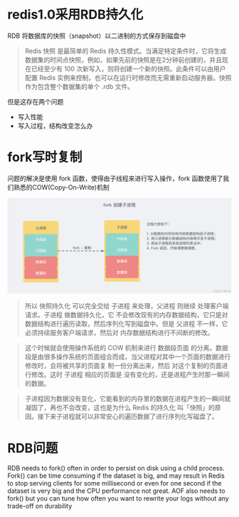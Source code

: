 # redis1.0采用RDB持久化

 RDB 将数据库的快照（snapshot）以二进制的方式保存到磁盘中

> Redis 快照 是最简单的 Redis 持久性模式。当满足特定条件时，它将生成数据集的时间点快照，例如，如果先前的快照是在2分钟前创建的，并且现在已经至少有 100 次新写入，则将创建一个新的快照。此条件可以由用户配置 Redis 实例来控制，也可以在运行时修改而无需重新启动服务器。快照作为包含整个数据集的单个 .rdb 文件。

但是这存在两个问题

- 写入性能
- 写入过程，结构改变怎么办

# fork写时复制

 问题的解决是使用 fork 函数，使得由子线程来进行写入操作，fork 函数使用了我们熟悉的COW(Copy-On-Write)机制

![](img/fork写时复制.png)

> 所以 快照持久化 可以完全交给 子进程 来处理，父进程 则继续 处理客户端请求。子进程 做数据持久化，它 不会修改现有的内存数据结构，它只是对数据结构进行遍历读取，然后序列化写到磁盘中。但是 父进程 不一样，它必须持续服务客户端请求，然后对 内存数据结构进行不间断的修改。

> 这个时候就会使用操作系统的 COW 机制来进行 数据段页面 的分离。数据段是由很多操作系统的页面组合而成，当父进程对其中一个页面的数据进行修改时，会将被共享的页面复 制一份分离出来，然后 对这个复制的页面进行修改。这时 子进程 相应的页面是 没有变化的，还是进程产生时那一瞬间的数据。

> 子进程因为数据没有变化，它能看到的内存里的数据在进程产生的一瞬间就凝固了，再也不会改变，这也是为什么 Redis 的持久化 叫「快照」的原因。接下来子进程就可以非常安心的遍历数据了进行序列化写磁盘了。

# RDB问题

 RDB needs to fork() often in order to persist on disk using a child process. Fork() can be time consuming if the dataset is big, and may result in Redis to stop serving clients for some millisecond or even for one second if the dataset is very big and the CPU performance not great. AOF also needs to fork() but you can tune how often you want to rewrite your logs without any trade-off on durability

#





